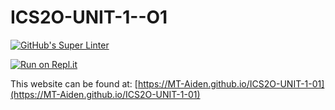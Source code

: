 # ICS2O-UNIT-1--O1

[![GitHub's Super Linter](https://github.com/MT-Aiden/ICS2O-UNIT-1--O1/workflows/GitHub's%20Super%20Linter/badge.svg)](https://github.com/MT-Aiden/ICS2O-UNIT-1--O1/actions)

[![Run on Repl.it](https://repl.it/badge/github/MT-Aiden/ICS2O-UNIT-1-01)](https://repl.it/github/MT-Aiden/ICS2O-UNIT-1-01)

This website can be found at: [https://MT-Aiden.github.io/ICS2O-UNIT-1-01](https://MT-Aiden.github.io/ICS2O-UNIT-1-01)
